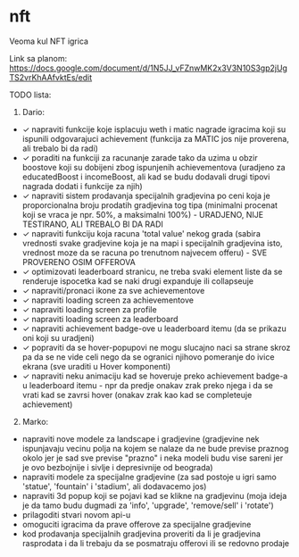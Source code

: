 # nft
Veoma kul NFT igrica

Link sa planom: https://docs.google.com/document/d/1N5JJ_vFZnwMK2x3V3N10S3gp2jUgTS2vrKhAAfvktEs/edit


TODO lista:
1. Dario:
- ✓ napraviti funkcije koje isplacuju weth i matic nagrade igracima koji su ispunili odgovarajuci achievement (funkcija za MATIC jos nije proverena, ali trebalo bi da radi)
- ✓ poraditi na funkciji za racunanje zarade tako da uzima u obzir boostove koji su dobijeni zbog ispunjenih achievementova (uradjeno za educatedBoost i incomeBoost, ali kad se budu dodavali drugi tipovi nagrada dodati i funkcije za njih)
- ✓ napraviti sistem prodavanja specijalnih gradjevina po ceni koja je proporcionalna broju prodatih gradjevina tog tipa (minimalni procenat koji se vraca je npr. 50%, a maksimalni 100%) - URADJENO, NIJE TESTIRANO, ALI TREBALO BI DA RADI
- ✓ napraviti funkciju koja racuna 'total value' nekog grada (sabira vrednosti svake gradjevine koja je na mapi i specijalnih gradjevina isto, vrednost moze da se racuna po trenutnom najvecem offeru) - SVE PROVERENO OSIM OFFEROVA
- ✓ optimizovati leaderboard stranicu, ne treba svaki element liste da se renderuje ispocetka kad se naki drugi expanduje ili collapseuje
- ✓ napraviti/pronaci ikone za sve achievementove
- ✓ napraviti loading screen za achievementove
- ✓ napraviti loading screen za profile
- ✓ napraviti loading screen za leaderboard
- ✓ napraviti achievement badge-ove u leaderboard itemu (da se prikazu oni koji su uradjeni)
- ✓ popraviti da se hover-popupovi ne mogu slucajno naci sa strane skroz pa da se ne vide celi nego da se ogranici njihovo pomeranje do ivice ekrana (sve uraditi u Hover komponenti)
- ✓ napraviti neku animaciju kad se hoveruje preko achievement badge-a u leaderboard itemu - npr da predje onakav zrak preko njega i da se vrati kad se zavrsi hover (onakav zrak kao kad se completeuje achievement)

2. Marko:
- napraviti nove modele za landscape i gradjevine (gradjevine nek ispunjavaju vecinu polja na kojem se nalaze da ne bude previse praznog okolo jer je sad sve previse "prazno" i neka modeli budu vise sareni jer je ovo bezbojnije i sivlje i depresivnije od beograda)
- napraviti modele za specijalne gradjevine (za sad postoje u igri samo 'statue', 'fountain' i 'stadium', ali dodavacemo jos)
- napraviti 3d popup koji se pojavi kad se klikne na gradjevinu (moja ideja je da tamo budu dugmadi za 'info', 'upgrade', 'remove/sell' i 'rotate')
- prilagoditi stvari novom api-u
- omoguciti igracima da prave offerove za specijalne gradjevine
- kod prodavanja specijalnih gradjevina proveriti da li je gradjevina rasprodata i da li trebaju da se posmatraju offerovi ili se redovno prodaje
